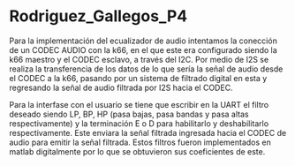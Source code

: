 # Rodriguez_Gallegos_P4
Para la implementación del ecualizador de audio intentamos la conección de un CODEC AUDIO con la k66, en el que este era configurado siendo la k66 maestro y el CODEC esclavo, a través del I2C. Por medio de I2S se realiza la transferencia de los datos de lo que sería la señal de audio desde el CODEC a la k66, pasando por un sistema de filtrado digital en esta y regresando la señal de audio filtrada por I2S hacia el CODEC. 

Para la interfase con el usuario se tiene que escribir en la UART el filtro deseado siendo LP, BP, HP (pasa bajas, pasa bandas y pasa altas respectivamente) y la terminación E o D para habilitarlo y deshabilitarlo respectivamente. Este enviara la señal filtrada ingresada hacia el CODEC de audio para emitir la señal filtrada. Estos filtros fueron implementados en matlab digitalmente por lo que se obtuvieron sus coeficientes de este. 

